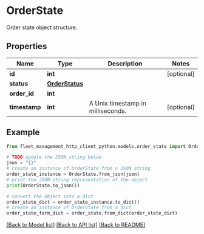 # OrderState

Order state object structure.

## Properties

Name | Type | Description | Notes
------------ | ------------- | ------------- | -------------
**id** | **int** |  | [optional] 
**status** | [**OrderStatus**](OrderStatus.md) |  | 
**order_id** | **int** |  | 
**timestamp** | **int** | A Unix timestamp in milliseconds. | [optional] 

## Example

```python
from fleet_management_http_client_python.models.order_state import OrderState

# TODO update the JSON string below
json = "{}"
# create an instance of OrderState from a JSON string
order_state_instance = OrderState.from_json(json)
# print the JSON string representation of the object
print(OrderState.to_json())

# convert the object into a dict
order_state_dict = order_state_instance.to_dict()
# create an instance of OrderState from a dict
order_state_form_dict = order_state.from_dict(order_state_dict)
```
[[Back to Model list]](../README.md#documentation-for-models) [[Back to API list]](../README.md#documentation-for-api-endpoints) [[Back to README]](../README.md)


